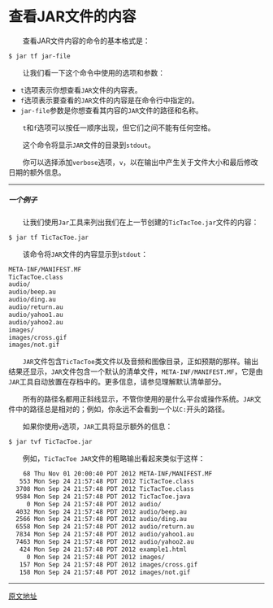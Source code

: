 # 查看JAR文件的内容

&emsp;&emsp;查看JAR文件内容的命令的基本格式是：

```bash
$ jar tf jar-file
```

&emsp;&emsp;让我们看一下这个命令中使用的选项和参数：

- `t`选项表示你想查看`JAR`文件的内容表。
- `f`选项表示要查看的`JAR`文件的内容是在命令行中指定的。
- `jar-file`参数是你想查看其内容的`JAR`文件的路径和名称。

&emsp;&emsp;`t`和`f`选项可以按任一顺序出现，但它们之间不能有任何空格。

&emsp;&emsp;这个命令将显示`JAR`文件的目录到`stdout`。

&emsp;&emsp;你可以选择添加`verbose`选项，`v`，以在输出中产生关于文件大小和最后修改日期的额外信息。



---



##### 一个例子

&emsp;&emsp;让我们使用`Jar`工具来列出我们在上一节创建的`TicTacToe.jar`文件的内容：

```bash
$ jar tf TicTacToe.jar
```

&emsp;&emsp;该命令将`JAR`文件的内容显示到`stdout`：

```bash
META-INF/MANIFEST.MF
TicTacToe.class
audio/
audio/beep.au
audio/ding.au
audio/return.au
audio/yahoo1.au
audio/yahoo2.au
images/
images/cross.gif
images/not.gif
```

&emsp;&emsp;`JAR`文件包含`TicTacToe`类文件以及音频和图像目录，正如预期的那样。输出结果还显示，`JAR`文件包含一个默认的清单文件，`META-INF/MANIFEST.MF`，它是由`JAR`工具自动放置在存档中的。更多信息，请参见理解默认清单部分。

&emsp;&emsp;所有的路径名都用正斜线显示，不管你使用的是什么平台或操作系统。`JAR`文件中的路径总是相对的；例如，你永远不会看到一个以`C:`开头的路径。

&emsp;&emsp;如果你使用`v`选项，`JAR`工具将显示额外的信息：

```bash
$ jar tvf TicTacToe.jar
```

&emsp;&emsp;例如，`TicTacToe JAR`文件的粗略输出看起来类似于这样：

```bash
    68 Thu Nov 01 20:00:40 PDT 2012 META-INF/MANIFEST.MF
   553 Mon Sep 24 21:57:48 PDT 2012 TicTacToe.class
  3708 Mon Sep 24 21:57:48 PDT 2012 TicTacToe.class
  9584 Mon Sep 24 21:57:48 PDT 2012 TicTacToe.java
     0 Mon Sep 24 21:57:48 PDT 2012 audio/
  4032 Mon Sep 24 21:57:48 PDT 2012 audio/beep.au
  2566 Mon Sep 24 21:57:48 PDT 2012 audio/ding.au
  6558 Mon Sep 24 21:57:48 PDT 2012 audio/return.au
  7834 Mon Sep 24 21:57:48 PDT 2012 audio/yahoo1.au
  7463 Mon Sep 24 21:57:48 PDT 2012 audio/yahoo2.au
   424 Mon Sep 24 21:57:48 PDT 2012 example1.html
     0 Mon Sep 24 21:57:48 PDT 2012 images/
   157 Mon Sep 24 21:57:48 PDT 2012 images/cross.gif
   158 Mon Sep 24 21:57:48 PDT 2012 images/not.gif
```



---



[原文地址](https://docs.oracle.com/javase/tutorial/deployment/jar/view.html)

